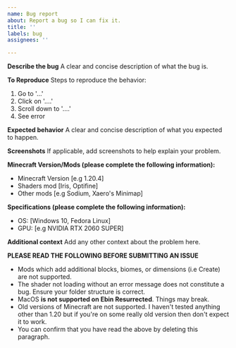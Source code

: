 ```yaml
---
name: Bug report
about: Report a bug so I can fix it.
title: ''
labels: bug
assignees: ''

---
```


**Describe the bug**
A clear and concise description of what the bug is.

**To Reproduce**
Steps to reproduce the behavior:
1. Go to '...'
2. Click on '....'
3. Scroll down to '....'
4. See error

**Expected behavior**
A clear and concise description of what you expected to happen.

**Screenshots**
If applicable, add screenshots to help explain your problem.

**Minecraft Version/Mods (please complete the following information):**
 - Minecraft Version [e.g 1.20.4]
 - Shaders mod [Iris, Optifine]
 - Other mods [e.g Sodium, Xaero's Minimap]

**Specifications (please complete the following information):**
 - OS: [Windows 10, Fedora Linux]
 - GPU: [e.g NVIDIA RTX 2060 SUPER]

**Additional context**
Add any other context about the problem here.

**PLEASE READ THE FOLLOWING BEFORE SUBMITTING AN ISSUE**
 - Mods which add additional blocks, biomes, or dimensions (i.e Create) are not supported.
 - The shader not loading without an error message does not constitute a bug. Ensure your folder structure is correct.
 - MacOS **is not supported on Ebin Resurrected**. Things may break.
 - Old versions of Minecraft are not supported. I haven't tested anything other than 1.20 but if you're on some really old version then don't expect it to work.
 - You can confirm that you have read the above by deleting this paragraph.
